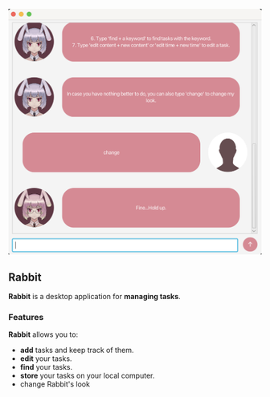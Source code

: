 
![Ui](docs/Ui.png)

## Rabbit

**Rabbit** is a desktop application for **managing tasks**.

### Features

**Rabbit** allows you to:

* **add** tasks and keep track of them.
* **edit** your tasks.
* **find** your tasks.
* **store** your tasks on your local computer.
* change Rabbit's look

